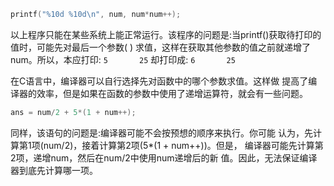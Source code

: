 ```c
printf("%10d %10d\n", num, num*num++);
```
以上程序只能在某些系统上能正常运行。该程序的问题是:当printf()获取待打印的值时，可能先对最后一个参数( ) 求值，这样在获取其他参数的值之前就递增了num。所以，本应打印:
`5       25`
却打印成:
`6       25`

在C语言中，编译器可以自行选择先对函数中的哪个参数求值。这样做 提高了编译器的效率，但是如果在函数的参数中使用了递增运算符，就会有一些问题。


```c
ans = num/2 + 5*(1 + num++);
```
同样，该语句的问题是:编译器可能不会按预想的顺序来执行。你可能 认为，先计算第1项(num/2)，接着计算第2项(5*(1 + num++))。但是， 编译器可能先计算第2项，递增num，然后在num/2中使用num递增后的新 值。因此，无法保证编译器到底先计算哪一项。